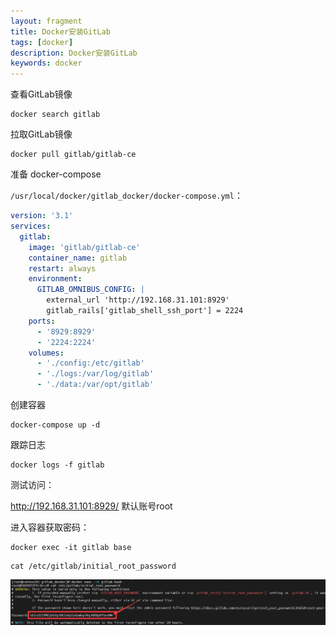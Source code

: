 ```yaml
---
layout: fragment
title: Docker安装GitLab
tags: [docker]
description: Docker安装GitLab
keywords: docker
---
```




查看GitLab镜像

```shell
docker search gitlab
```



拉取GitLab镜像

```shell
docker pull gitlab/gitlab-ce
```



准备 docker-compose

`/usr/local/docker/gitlab_docker/docker-compose.yml`：

```yaml
version: '3.1'
services:
  gitlab:
    image: 'gitlab/gitlab-ce'
    container_name: gitlab
    restart: always
    environment:
      GITLAB_OMNIBUS_CONFIG: |
        external_url 'http://192.168.31.101:8929'
        gitlab_rails['gitlab_shell_ssh_port'] = 2224
    ports:
      - '8929:8929'
      - '2224:2224'
    volumes:
      - './config:/etc/gitlab'
      - './logs:/var/log/gitlab'
      - './data:/var/opt/gitlab'
```

创建容器

```shell
docker-compose up -d
```

跟踪日志

```shell
docker logs -f gitlab
```



测试访问：

http://192.168.31.101:8929/	默认账号root



进入容器获取密码：

```shell
docker exec -it gitlab base
```

```shell
cat /etc/gitlab/initial_root_password
```

<img src="/images/fragments/docker/docker-gitlab_step1.webp" />


